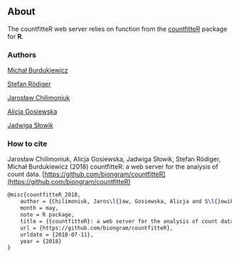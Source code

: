## About  

The countfitteR web server relies on function from the [countfitteR](https://github.com/jarochi/countfitteR) package for **R**.

### Authors

[Michał Burdukiewicz](https://www.researchgate.net/profile/Michal_Burdukiewicz)

[Stefan Rödiger](https://www.researchgate.net/profile/Stefan_Roediger)

[Jarosław Chilimoniuk](https://www.researchgate.net/profile/Jaroslaw_Chilimoniuk)

[Alicja Gosiewska](https://www.researchgate.net/profile/Alicja_Gosiewska)

[Jadwiga Słowik](https://github.com/slowikj)
  
  
  
### How to cite

Jarosław Chilimoniuk, Alicja Gosiewska, Jadwiga Słowik, Stefan Rödiger, Michał Burdukiewicz (2018) countfitteR: a web server for the analysis of count data. [https://github.com/biongram/countfitteR](https://github.com/biongram/countfitteR)


```tex
@misc{countfitteR_2018,
	author = {Chilimoniuk, Jaros\l{}aw, Gosiewska, Alicja and S\l{}owik, Jadwiga and R\"odiger, Stefan and Burdukiewicz, Micha\l{}},
	month = may,
	note = R package,
    title = {{countfitteR}: a web server for the analysis of count data},
	url = {https://github.com/biongram/countfitteR},
	urldate = {2018-07-11},
	year = {2018}
}
```
